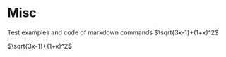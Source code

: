 # Misc

Test examples and code of markdown commands
 $\sqrt{3x-1}+(1+x)^2$

$`\sqrt{3x-1}+(1+x)^2`$
